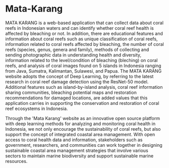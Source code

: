 # Mata-Karang

MATA KARANG is a web-based application that can collect data about coral reefs in Indonesian waters and can identify whether coral reef health is affected by bleaching or not. In addition, there are educational features and information about coral reefs such as unique classification of coral reefs, information related to coral reefs affected by bleaching, the number of coral reefs (species, genus, genera and family), methods of collecting and sending photographic data in understanding health and diversity, information related to the level/condition of bleaching (bleching) on coral reefs, and analysis of coral images found on 5 islands in Indonesia ranging from Java, Sumatra, Kalimantan, Sulawesi, and Papua. The MATA KARANG website adopts the concept of Deep Learning, by referring to the latest research in coral reef damage detection using the ResNet-50 model. Additional features such as island-by-island analysis, coral reef information sharing communities, bleaching potential maps and restoration recommendations for damaged locations, are added values that this application carries in supporting the conservation and restoration of coral reef ecosystems in Indonesia.

Through the 'Mata Karang' website as an innovative open source platform with deep learning methods for analyzing and monitoring coral health in Indonesia, we not only encourage the sustainability of coral reefs, but also support the concept of integrated coastal area management. With open access to coral health data and information, stakeholders such as government, researchers, and communities can work together in designing sustainable coastal area management strategies that involve various sectors to maintain marine biodiversity and support sustainable marine resources.
